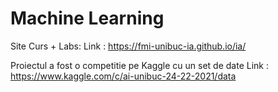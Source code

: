 # Machine Learning

Site Curs + Labs:
Link : https://fmi-unibuc-ia.github.io/ia/

Proiectul a fost o competitie pe Kaggle cu un set de date
Link : https://www.kaggle.com/c/ai-unibuc-24-22-2021/data
